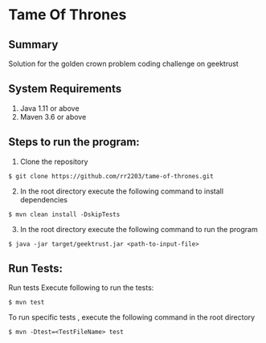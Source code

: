 # Tame Of Thrones

## Summary
Solution for the golden crown problem coding challenge on geektrust

## System Requirements
1. Java 1.11 or above
2. Maven 3.6 or above

## Steps to run the program:
1. Clone the repository
```
$ git clone https://github.com/rr2203/tame-of-thrones.git
```
2. In the root directory execute the following command to install dependencies
```
$ mvn clean install -DskipTests
```
3. In the root directory execute the following command to run the program
```
$ java -jar target/geektrust.jar <path-to-input-file>
```

## Run Tests:
Run tests
Execute following to run the tests:
```
$ mvn test
```

To run specific tests , execute the following command in the root directory
```
$ mvn -Dtest=<TestFileName> test
```




